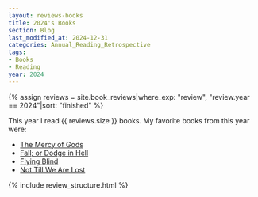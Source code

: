 ```yaml
---
layout: reviews-books
title: 2024's Books
section: Blog
last_modified_at: 2024-12-31
categories: Annual_Reading_Retrospective
tags:
- Books
- Reading
year: 2024
---
```

{% assign reviews = site.book_reviews|where_exp: "review", "review.year == 2024"|sort: "finished"  %}

This year I read {{ reviews.size }} books.  My favorite books from this year were:

- [The Mercy of Gods](#the-mercy-of-gods)
- [Fall; or Dodge in Hell](#fall-or-dodge-in-hell)
- [Flying Blind](#flying-blind)
- [Not Till We Are Lost](#not-till-we-are-lost)

<!--more-->

{% include review_structure.html %}
